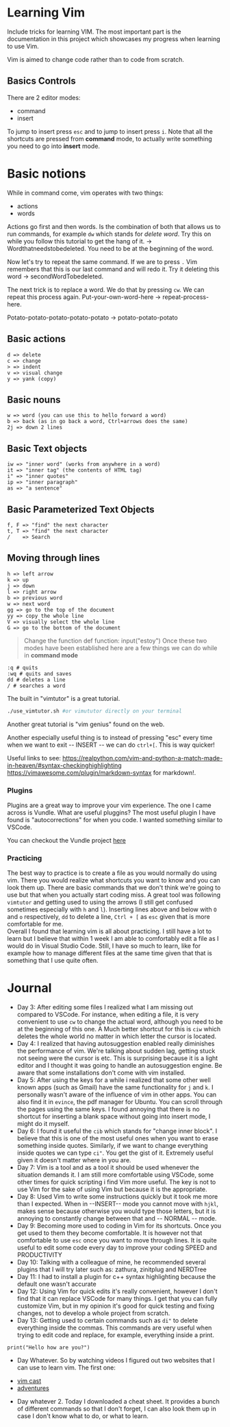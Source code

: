 # Learning Vim

Include tricks for learning VIM. The most important part is the documentation in this project which showcases my progress when learning to use Vim.

Vim is aimed to change code rather than to code from scratch.

## Basics Controls

There are 2 editor modes:
- command
- insert

To jump to insert press ``esc`` and to jump to insert press ``i``. Note that all the shortcuts are pressed from **command** mode, to actually write something you need to go into **insert** mode.

# Basic notions
While in command come, vim operates with two things:
- actions
- words

Actions go first and then words.
Is the combination of both that allows us to run commands, for example ``dw`` which stands for *delete word*. Try this on while you follow this tutorial to get the hang of it. -> Wordthatneedstobedeleted. You need to be at the beginning of the word.

Now let's try to repeat the same command. If we are to press ``.`` Vim remembers that this is our last command and will redo it. Try it deleting this word -> secondWordTobedeleted.  

The next trick is to replace a word. We do that by pressing ``cw``. We can repeat this process again. Put-your-own-word-here -> repeat-process-here.

Potato-potato-potato-potato-potato -> potato-potato-potato 
## Basic actions
```vim
d => delete
c => change
> => indent
v => visual change
y => yank (copy)
```

## Basic nouns
```vim
w => word (you can use this to hello forward a word)
b => back (as in go back a word, Ctrl+arrows does the same)
2j => down 2 lines
``` 
## Basic Text objects
```vim
iw => "inner word" (works from anywhere in a word)
it => "inner tag" (the contents of HTML tag)
i" => "inner quotes"
ip => "inner paragraph"
as => "a sentence"
```

## Basic Parameterized Text Objects
```vim
f, F => "find" the next character
t, T => "find" the next character
/    => Search
```

## Moving through lines
```vim
h => left arrow
k => up
j => down
l => right arrow
b => previous word
w => next word
gg => go to the top of the document
yy => copy the whole line
V => visually select the whole line
G => go to the bottom of the document
```

> Change the function
> def function:
> 	input("estoy")
Once these two modes have been established here are a few things we can do while in **command mode**
```vim
:q # quits
:wq # quits and saves
dd # deletes a line
/ # searches a word
```

The built in "vimtutor" is a great tutorial.

```bash
./use_vimtutor.sh #or vimututor directly on your terminal
```
Another great tutorial is "vim genius" found on the web.

Another especially useful thing is to instead of pressing "esc" every time when we want to exit -- INSERT -- we can do ``ctrl+[``. This is way quicker!

Useful links to see:
https://realpython.com/vim-and-python-a-match-made-in-heaven/#syntax-checkinghighlighting
https://vimawesome.com/plugin/markdown-syntax for markdown!.

### Plugins

Plugins are a great way to improve your vim experience. The one I came across is Vundle. What are useful pluggins? 
The most useful plugin I have found is "autocorrections" for when you code. I wanted something similar to VSCode.

You can checkout the Vundle project [here](https://github.com/VundleVim/Vundle.vim)

### Practicing

The best way to practice is to create a file as you would normally do using vim. There you would realize what shortcuts you want to know and you can look them up. There are basic commands that we don't think we're going to use but that when you actually start coding miss. A great tool was following ``vimtutor`` and getting used to using the arrows (I still get confused sometimes especially with ``h`` and ``l``). Inserting lines above and below with ``O`` and ``o`` respectively, ``dd`` to delete a line, ``Ctrl + [`` as ``esc`` given that is more comfortable for me.   
Overall I found that learning vim is all about practicing. I still have a lot to learn but I believe that within 1 week I am able to comfortably edit a file as I would do in Visual Studio Code. Still, I have so much to learn, like for example how to manage different files at the same time given that that is something that I use quite often.

# Journal
- Day 3: After editing some files I realized what I am missing out compared to VSCode. For instance, when editing a file, it is very convenient to use ``cw`` to change the actual word, although you need to be at the beginning of this one. A Much better shortcut for this is ``ciw`` which deletes the whole world no matter in which letter the cursor is located. 
- Day 4: I realized that having autosuggestion enabled really diminishes the performance of vim. We're talking about sudden lag, getting stuck not seeing were the cursor is etc. This is surprising because it is a light editor and I thought it was going to handle an autosuggestion engine. Be aware that some installations don't come with vim installed.
- Day 5: After using the keys for a while i realized that some other well known apps (such as Gmail) have the same functionality for ``j`` and ``k``. I personally wasn't aware of the influence of vim in other apps. You can also find it in ``evince``, the pdf manager for Ubuntu. You can scroll through the pages using the same keys. I found annoying that there is no shortcut for inserting a blank space without going into insert mode, I might do it myself.
- Day 6: I found it useful the ``cib`` which stands for "change inner block". I believe that this is one of the most useful ones when you want to erase something inside quotes. Similarly, if we want to change everything inside quotes we can type ``ci"``. You get the gist of it. Extremely useful given it doesn't matter where in you are.
- Day 7: Vim is a tool and as a tool it should be used whenever the situation demands it. I am still more comfortable using VSCode, some other times for quick scripting i find Vim more useful. The key is not to use Vim for the sake of using Vim but because it is the appropriate.
- Day 8: Used Vim to write some instructions quickly but it took me more than I expected. When in --INSERT-- mode you cannot move with `hjkl`, makes sense because otherwise you would type those letters, but it is annoying to constantly change between that and -- NORMAL -- mode.
- Day 9: Becoming more used to coding in Vim for its shortcuts. Once you get used to them they become comfortable. It is however not that comfortable to use `esc` once you want to move through lines. It is quite useful to edit some code every day to improve your coding SPEED and PRODUCTIVITY
- Day 10: Talking with a colleague of mine, he recommended several plugins that I will try later such as: zathura, zinitplug and NERDTree
- Day 11: I had to install a plugin for c++ syntax highlighting because the default one wasn't accurate
- Day 12: Using Vim for quick edits it's really convenient, however I don't find that it can replace VSCode for many things. I get that you can fully customize Vim, but in my opinion it's good for quick testing and fixing changes, not to develop a whole project from scratch.
- Day 13: Getting used to certain commands such as `di"` to delete everything inside the commas. This commands are very useful when trying to edit code and replace, for example, everything inside a print. 
```python3
print("Hello how are you?")
```
- Day Whatever. So by watching videos I figured out two websites that I can use to learn vim. The first one:
+ [vim cast](vimcasts.org)
+ [adventures](vim-adventures.com)
- Day whatever 2. Today I downloaded a cheat sheet. It provides a bunch of different commands so that I don't forget, I can also look them up in case I don't know what to do, or what to learn.
